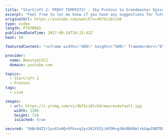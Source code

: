 ```yaml
---
title: "StarCraft 2: PROXY TEMPESTS! - Sky Protoss to Grandmaster Episode 3"
excerpt: "Feel free to let me know if you have any suggestions for future videos. I hope you guys enjoy this one!  JOIN MY DISCORD CHANNEL @ https://discord.gg/aJMGAEn in order to play in INSANE CHALLENGE videos with me or just hang out to talk to other StarCraft 2 players, find practice partners of all races,"
originalUrl: https://youtube.com/watch?v=4b7SczQlck8
type: video
length: PT47M56S
publishedDateTime: 2017-09-24T19:15:42Z
heat: 50

featuredContent: "<iframe width=\"800\" height=\"500\" frameborder=\"0\" src=\"https://www.youtube.com/embed/4b7SczQlck8\" allow=\"accelerometer; autoplay; encrypted-media; gyroscope; picture-in-picture\" allowfullscreen></iframe>"

provider:
  name: BeastyqtSC2
  domain: youtube.com

topics:
  - StarCraft 2
  - Protoss
tags:
  - Live

images:
  - url: https://i.ytimg.com/vi/4b7SczQlck8/maxresdefault.jpg
    width: 1280
    height: 720
    isCached: true

secured: "5HBrB4Z2r1yv41xHQ+9fkvvqJys2K1FDZz/KFDR+gtNcRBGRml+kGqwINDTDUcG90E6mHifYLB4KVdfILJmBhfLw2jDJF7AqmMWyukzUg6TqbWlG2V4LFqm9rWob/mzQquMcc2P66+FJrA7nWucRKCMzcpLvCie/oIVdwuuk0LrLKdZzNC9vHCa3Tt6fppGYtCAMv4b/XF2CJT7nu9DnKB5w0tyPhFEMSCyGRCl0f/j4XPZo/bXwwtWNo9rpCPJF0rO1ossXwUiOVDdwbfy3Ykpj6q5LVeRejcQZhIlWxKFTKfqHIMlTvDQYN/g3uLqYNcfOxdfyrmY/UpczW3was8VUjD0hux1o94cNjfiT/LqTynLM+UMPCQATGLzwpvBUYWra11mP0oERw1pnjKfl+biPbI3gdKOqmFCFnutEHvk=;/pOFkgEWBVAshTGDSAJhnQ=="
---
```


